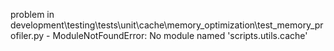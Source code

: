 problem in development\testing\tests\unit\cache\memory_optimization\test_memory_profiler.py - ModuleNotFoundError: No module named 'scripts.utils.cache'
